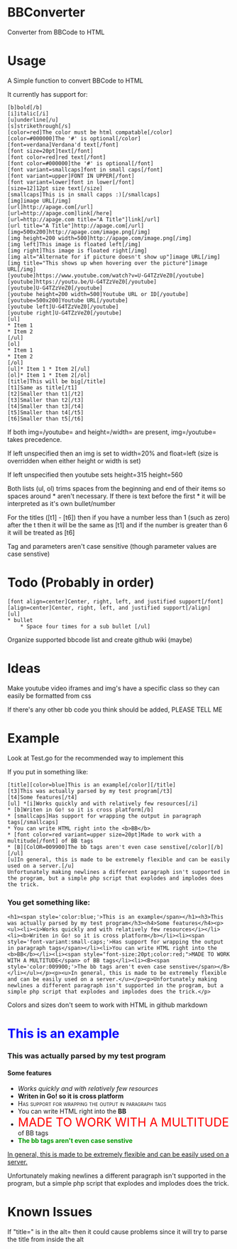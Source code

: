 # BBConverter
Converter from BBCode to HTML
# Usage
A Simple function to convert BBCode to HTML

It currently has support for:

    [b]bold[/b]
    [i]italic[/i]
    [u]underline[/u]
    [s]strikethrough[/s]
    [color=red]The color must be html compatable[/color]
    [color=#000000]The '#' is optional[/color]
    [font=verdana]Verdana'd text[/font]
    [font size=20pt]text[/font]
    [font color=red]red text[/font]
    [font color=#000000]the '#' is optional[/font]
    [font variant=smallcaps]font in small caps[/font]
    [font variant=upper]FONT IN UPPER[/font]
    [font variant=lower]font in lower[/font]
    [size=12]12pt size text[/size]
    [smallcaps]This is in small capps :)[/smallcaps]
    [img]image URL[/img]
    [url]http://apage.com[/url]
    [url=http://apage.com]link[/here]
    [url=http://apage.com title="A Title"]link[/url]
    [url title="A Title"]http://apage.com[/url]
    [img=500x200]http://apage.com/image.png[/img]
    [img height=200 width=500]http://apage.com/image.png[/img]
    [img left]This image is floated left[/img]
    [img right]This image is floated right[/img]
    [img alt="Alternate for if picture doesn't show up"]image URL[/img]
    [img title="This shows up when hovering over the picture"]image URL[/img]
    [youtube]https://www.youtube.com/watch?v=U-G4TZzVeZ0[/youtube]
    [youtube]https://youtu.be/U-G4TZzVeZ0[/youtube]
    [youtube]U-G4TZzVeZ0[/youtube]
    [youtube height=200 width=500]Youtube URL or ID[/youtube]
    [youtube=500x200]Youtube URL[/youtube]
    [youtube left]U-G4TZzVeZ0[/youtube]
    [youtube right]U-G4TZzVeZ0[/youtube]
    [ul]
    * Item 1
    * Item 2
    [/ul]
    [ol]
    * Item 1
    * Item 2
    [/ol]
    [ul]* Item 1 * Item 2[/ul]
    [ol]* Item 1 * Item 2[/ol]
    [title]This will be big[/title]
    [t1]Same as title[/t1]
    [t2]Smaller than t1[/t2]
    [t3]Smaller than t2[/t3]
    [t4]Smaller than t3[/t4]
    [t5]Smaller than t4[/t5]
    [t6]Smaller than t5[/t6]

If both img=/youtube= and height=/width= are present, img=/youtube= takes precedence.

If left unspecified then an img is set to width=20% and float=left (size is overridden when either height or width is set)

If left unspecified then youtube sets height=315 height=560

Both lists (ul, ol) trims spaces from the beginning and end of their items so spaces around * aren't necessary. If there is text before the first * it will be interpreted as it's own bullet/number

For the titles ([t1] - [t6]) then if you have a number less than 1 (such as zero) after the t then it will be the same as [t1] and if the number is greater than 6 it will be treated as [t6]

Tag and parameters aren't case sensitive (though parameter values are case senstive)

# Todo (Probably in order)

    [font align=center]Center, right, left, and justified support[/font]
    [align=center]Center, right, left, and justified support[/align]
    [ul]
    * bullet
        * Space four times for a sub bullet [/ul]

Organize supported bbcode list and create github wiki (maybe)

# Ideas
Make youtube video iframes and img's have a specific class so they can easily be formatted from css

If there's any other bb code you think should be added, PLEASE TELL ME

# Example
Look at Test.go for the recommended way to implement this

If you put in something like:

    [title][color=blue]This is an example[/color][/title]
    [t3]This was actually parsed by my test program[/t3]
    [t4]Some features[/t4]
    [ul] *[i]Works quickly and with relatively few resources[/i]
    * [b]Writen in Go! so it is cross platform[/b]
    * [smallcaps]Has support for wrapping the output in paragraph tags[/smallcaps]
    * You can write HTML right into the <b>BB</b>
    * [font color=red variant=upper size=20pt]Made to work with a multitude[/font] of BB tags
    * [B][ColOR=009900]The bb tags aren't even case senstive[/color][/b][/ul]
    [u]In general, this is made to be extremely flexible and can be easily used on a server.[/u]
    Unfortunately making newlines a different paragraph isn't supported in the program, but a simple php script that explodes and implodes does the trick.

### You get something like:

    <h1><span style='color:blue;'>This is an example</span></h1><h3>This was actually parsed by my test program</h3><h4>Some features</h4><p><ul><li><i>Works quickly and with relatively few resources</i></li><li><b>Writen in Go! so it is cross platform</b></li><li><span style='font-variant:small-caps;'>Has support for wrapping the output in paragraph tags</span></li><li>You can write HTML right into the <b>BB</b></li><li><span style="font-size:20pt;color:red;">MADE TO WORK WITH A MULTITUDE</span> of BB tags</li><li><B><span style='color:009900;'>The bb tags aren't even case senstive</span></B></li></ul></p><p><u>In general, this is made to be extremely flexible and can be easily used on a server.</u></p><p>Unfortunately making newlines a different paragraph isn't supported in the program, but a simple php script that explodes and implodes does the trick.</p>

Colors and sizes don't seem to work with HTML in github markdown

<h1><span style='color:blue;'>This is an example</span></h1><h3>This was actually parsed by my test program</h3><h4>Some features</h4><p><ul><li><i>Works quickly and with relatively few resources</i></li><li><b>Writen in Go! so it is cross platform</b></li><li><span style='font-variant:small-caps;'>Has support for wrapping the output in paragraph tags</span></li><li>You can write HTML right into the <b>BB</b></li><li><span style="font-size:20pt;color:red;">MADE TO WORK WITH A MULTITUDE</span> of BB tags</li><li><B><span style='color:009900;'>The bb tags aren't even case senstive</span></B></li></ul></p><p><u>In general, this is made to be extremely flexible and can be easily used on a server.</u></p><p>Unfortunately making newlines a different paragraph isn't supported in the program, but a simple php script that explodes and implodes does the trick.</p>

# Known Issues
If "title=" is in the alt= then it could cause problems since it will try to parse the title from inside the alt

